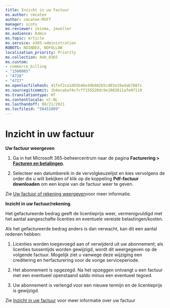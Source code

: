 ```yaml
---
title: Inzicht in uw factuur
ms.author: cmcatee
author: cmcatee-MSFT
manager: scotv
ms.reviewer: jkinma, jmueller
ms.audience: Admin
ms.topic: article
ms.service: o365-administration
ROBOTS: NOINDEX, NOFOLLOW
localization_priority: Priority
ms.collection: Adm_O365
ms.custom:
- commerce_billing
- "1500005"
- "4728"
- "4727"
ms.openlocfilehash: 41fef2ca1d65b46e49b602b5cd03e19a4ab708fc
ms.sourcegitcommit: 1b4ecaba74cfcff155528dc9e1002011afe0f110
ms.translationtype: HT
ms.contentlocale: nl-NL
ms.lasthandoff: 08/21/2021
ms.locfileid: "58451809"
---
```

# <a name="understand-your-bill"></a>Inzicht in uw factuur

**Uw factuur weergeven**

1. Ga in het Microsoft 365-beheercentrum naar de pagina **Facturering > [ Facturen en betalingen](https://go.microsoft.com/fwlink/p/?linkid=848039)**.

2. Selecteer een datumbereik in de vervolgkeuzelijst en kies vervolgens de order die u wilt bekijken of klik op de koppeling **Pdf-factuur downloaden** om een kopie van de factuur weer te geven.

Zie [Uw factuur of rekening weergeven](https://docs.microsoft.com/microsoft-365/commerce/billing-and-payments/view-your-bill-or-invoice)voor meer informatie.

**Inzicht in uw factuur/rekening**

Het gefactureerde bedrag geeft de licentieprijs weer, vermenigvuldigd met het aantal aangeschafte licenties en eventuele vereiste belastingen/kosten.

Als het gefactureerde bedrag anders is dan verwacht, kan dit een aantal redenen hebben:

1. Licenties worden toegevoegd aan of verwijderd uit uw abonnement; als licenties tussentijds worden gewijzigd, wordt dit weergegeven op de volgende factuur.  Mogelijk ziet u vanwege deze wijziging een creditering en herfacturering voor de vorige serviceperiode.

2. Het abonnement is opgezegd. Na het opzeggen ontvangt u een factuur met een eventueel openstaand saldo minus een eventueel tegoed.

3. Uw abonnement is verlengd voor een nieuwe termijn en de licentieprijs is gewijzigd.  

Zie [Inzicht in uw factuur](https://support.office.com/article/Understand-your-invoice-for-Office-365-for-business-0724b428-fb59-4962-8c37-6674166d7507) voor meer informatie over uw factuur
